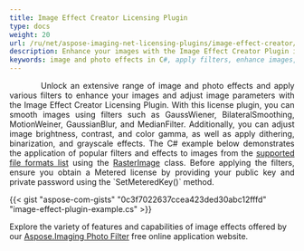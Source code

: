 ```yaml
---
title: Image Effect Creator Licensing Plugin
type: docs
weight: 20
url: /ru/net/aspose-imaging-net-licensing-plugins/image-effect-creator/
description: Enhance your images with the Image Effect Creator Plugin in C#, enabling seamless application of filters, including grayscale effect, and fine-tuning image parameters like brightness, contrast, and color gamma.
keywords: image and photo effects in C#, apply filters, enhance images, adjust image parameters, smooth images, Image Effect Creator Plugin, grayscale effect, adjust image brightness and contrast, color gamma
---
```


<p align='justify'>
&nbsp;&nbsp;&nbsp;&nbsp;&nbsp;&nbsp;&nbsp;&nbsp;
Unlock an extensive range of image and photo effects and apply various filters to enhance your images and adjust image parameters with the Image Effect Creator Licensing Plugin. With this license plugin, you can smooth images using filters such as GaussWiener, BilateralSmoothing, MotionWeiner, GaussianBlur, and MedianFilter. Additionally, you can adjust image brightness, contrast, and color gamma, as well as apply dithering, binarization, and grayscale effects. The C# example below demonstrates the application of popular filters and effects to images from the <a href="/imaging/ru/net/supported-file-formats/">supported file formats list</a> using the <a href="https://reference.aspose.com/imaging/ru/net/aspose.imaging/rasterimage/">RasterImage</a> class. Before applying the filters, ensure you obtain a Metered license by providing your public key and private password using the `SetMeteredKey()` method.
</p>

{{< gist "aspose-com-gists" "0c3f7022637ccea423ded30abc12fffd" "image-effect-plugin-example.cs" >}}

Explore the variety of features and capabilities of image effects offered by our <a href="https://products.aspose.app/imaging/photo-filter">Aspose.Imaging Photo Filter</a> free online application website.
